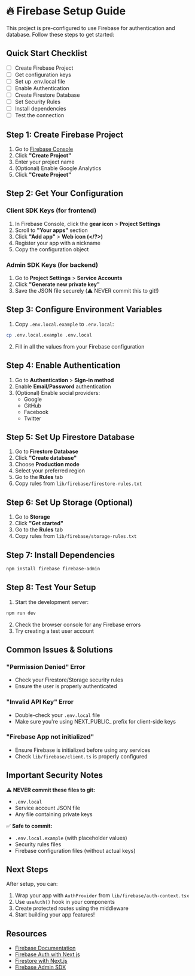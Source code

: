 # 🔥 Firebase Setup Guide

This project is pre-configured to use Firebase for authentication and database. Follow these steps to get started:

## Quick Start Checklist

- [ ] Create Firebase Project
- [ ] Get configuration keys
- [ ] Set up .env.local file
- [ ] Enable Authentication
- [ ] Create Firestore Database
- [ ] Set Security Rules
- [ ] Install dependencies
- [ ] Test the connection

## Step 1: Create Firebase Project

1. Go to [Firebase Console](https://console.firebase.google.com)
2. Click **"Create Project"**
3. Enter your project name
4. (Optional) Enable Google Analytics
5. Click **"Create Project"**

## Step 2: Get Your Configuration

### Client SDK Keys (for frontend)
1. In Firebase Console, click the **gear icon** > **Project Settings**
2. Scroll to **"Your apps"** section
3. Click **"Add app"** > **Web icon (</?>)**
4. Register your app with a nickname
5. Copy the configuration object

### Admin SDK Keys (for backend)
1. Go to **Project Settings** > **Service Accounts**
2. Click **"Generate new private key"**
3. Save the JSON file securely (⚠️ NEVER commit this to git!)

## Step 3: Configure Environment Variables

1. Copy `.env.local.example` to `.env.local`:
```bash
cp .env.local.example .env.local
```

2. Fill in all the values from your Firebase configuration

## Step 4: Enable Authentication

1. Go to **Authentication** > **Sign-in method**
2. Enable **Email/Password** authentication
3. (Optional) Enable social providers:
   - Google
   - GitHub
   - Facebook
   - Twitter

## Step 5: Set Up Firestore Database

1. Go to **Firestore Database**
2. Click **"Create database"**
3. Choose **Production mode**
4. Select your preferred region
5. Go to the **Rules** tab
6. Copy rules from `lib/firebase/firestore-rules.txt`

## Step 6: Set Up Storage (Optional)

1. Go to **Storage**
2. Click **"Get started"**
3. Go to the **Rules** tab
4. Copy rules from `lib/firebase/storage-rules.txt`

## Step 7: Install Dependencies

```bash
npm install firebase firebase-admin
```

## Step 8: Test Your Setup

1. Start the development server:
```bash
npm run dev
```

2. Check the browser console for any Firebase errors
3. Try creating a test user account

## Common Issues & Solutions

### "Permission Denied" Error
- Check your Firestore/Storage security rules
- Ensure the user is properly authenticated

### "Invalid API Key" Error
- Double-check your `.env.local` file
- Make sure you're using NEXT_PUBLIC_ prefix for client-side keys

### "Firebase App not initialized"
- Ensure Firebase is initialized before using any services
- Check `lib/firebase/client.ts` is properly configured

## Important Security Notes

⚠️ **NEVER commit these files to git:**
- `.env.local`
- Service account JSON file
- Any file containing private keys

✅ **Safe to commit:**
- `.env.local.example` (with placeholder values)
- Security rules files
- Firebase configuration files (without actual keys)

## Next Steps

After setup, you can:
1. Wrap your app with `AuthProvider` from `lib/firebase/auth-context.tsx`
2. Use `useAuth()` hook in your components
3. Create protected routes using the middleware
4. Start building your app features!

## Resources

- [Firebase Documentation](https://firebase.google.com/docs)
- [Firebase Auth with Next.js](https://firebase.google.com/docs/auth/web/start)
- [Firestore with Next.js](https://firebase.google.com/docs/firestore/quickstart)
- [Firebase Admin SDK](https://firebase.google.com/docs/admin/setup)